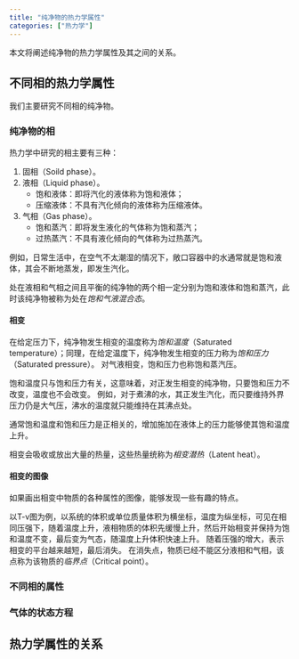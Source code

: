 ```yaml
---
title: "纯净物的热力学属性"
categories: ["热力学"]
---
```


本文将阐述纯净物的热力学属性及其之间的关系。

## 不同相的热力学属性

我们主要研究不同相的纯净物。

### 纯净物的相

热力学中研究的相主要有三种：

1. 固相（Soild phase）。
2. 液相（Liquid phase）。
    - 饱和液体：即将汽化的液体称为饱和液体；
    - 压缩液体：不具有汽化倾向的液体称为压缩液体。
3. 气相（Gas phase）。
    - 饱和蒸汽：即将发生液化的气体称为饱和蒸汽；
    - 过热蒸汽：不具有液化倾向的气体称为过热蒸汽。

例如，日常生活中，在空气不太潮湿的情况下，敞口容器中的水通常就是饱和液体，其会不断地蒸发，即发生汽化。

处在液相和气相之间且平衡的纯净物的两个相一定分别为饱和液体和饱和蒸汽，此时该纯净物被称为处在*饱和气液混合态*。

#### 相变

在给定压力下，纯净物发生相变的温度称为*饱和温度*（Saturated temperature）；同理，在给定温度下，纯净物发生相变的压力称为*饱和压力*（Saturated pressure）。
对气液相变，饱和压力也称饱和蒸汽压。

饱和温度只与饱和压力有关，这意味着，对正发生相变的纯净物，只要饱和压力不改变，温度也不会改变。
例如，对于煮沸的水，其正发生汽化，而只要维持外界压力仍是大气压，沸水的温度就只能维持在其沸点处。

通常饱和温度和饱和压力是正相关的，增加施加在液体上的压力能够使其饱和温度上升。

相变会吸收或放出大量的热量，这些热量统称为*相变潜热*（Latent heat）。

#### 相变的图像

如果画出相变中物质的各种属性的图像，能够发现一些有趣的特点。

以T-v图为例，以系统的体积或单位质量体积为横坐标，温度为纵坐标，可见在相同压强下，随着温度上升，液相物质的体积先缓慢上升，然后开始相变并保持为饱和温度不变，最后变为气态，随温度上升体积快速上升。
随着压强的增大，表示相变的平台越来越短，最后消失。
在消失点，物质已经不能区分液相和气相，该点称为该物质的*临界点*（Critical point）。

### 不同相的属性



### 气体的状态方程



## 热力学属性的关系
